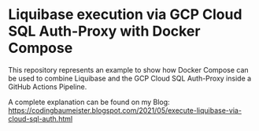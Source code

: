 # Liquibase execution via GCP Cloud SQL Auth-Proxy with Docker Compose

This repository represents an example to show how Docker Compose can be used to combine Liquibase and the GCP Cloud SQL Auth-Proxy inside a GitHub Actions Pipeline.

A complete explanation can be found on my Blog: https://codingbaumeister.blogspot.com/2021/05/execute-liquibase-via-cloud-sql-auth.html

